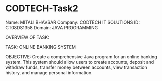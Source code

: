 # CODTECH-Task2
Name: MITALI BHAVSAR
Company: CODTECH IT SOLUTIONS
ID: CT08DS1358
Domain: JAVA PROGRAMMING

OVERVIEW OF TASK:

TASK: ONLINE BANKING SYSTEM

OBJECTIVE:
Create a comprehensive Java program for an online banking system. This system should allow users to create accounts, deposit and withdraw funds, transfer money between accounts, view transaction history, and manage personal information.
